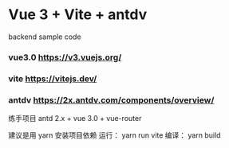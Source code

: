 # Vue 3 + Vite + antdv
backend sample code

### vue3.0 https://v3.vuejs.org/


### vite https://vitejs.dev/


### antdv https://2x.antdv.com/components/overview/


练手项目 antd 2.x + vue 3.0 + vue-router

建议是用 yarn 安装项目依赖 
运行： yarn run vite 
编译： yarn build  
